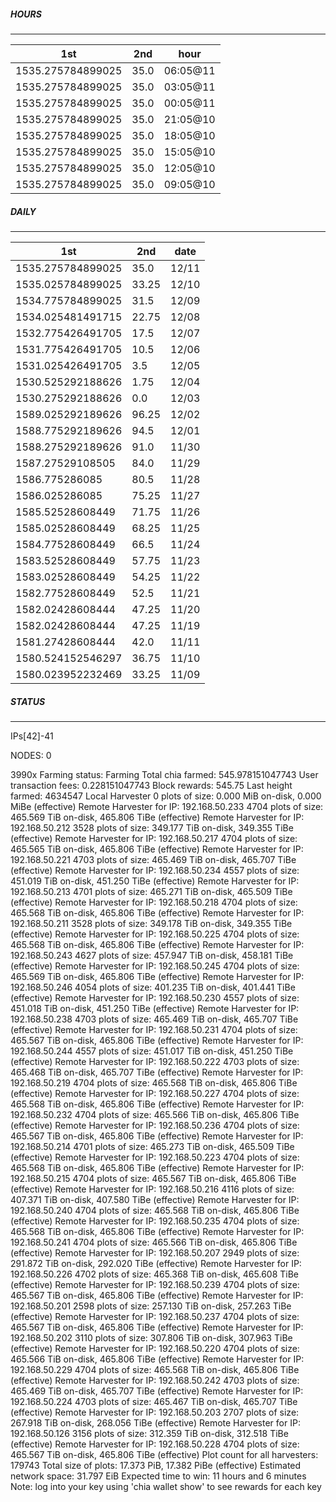 ##### HOURS
-------

| 1st | 2nd | hour |
|---|----|-----|
|1535.275784899025 | 35.0 | 06:05@11 |
|1535.275784899025 | 35.0 | 03:05@11 |
|1535.275784899025 | 35.0 | 00:05@11 |
|1535.275784899025 | 35.0 | 21:05@10 |
|1535.275784899025 | 35.0 | 18:05@10 |
|1535.275784899025 | 35.0 | 15:05@10 |
|1535.275784899025 | 35.0 | 12:05@10 |
|1535.275784899025 | 35.0 | 09:05@10 |

##### DAILY
-------

| 1st | 2nd | date |
|---|----|-----|
|1535.275784899025 | 35.0 | 12/11 |
|1535.025784899025 | 33.25 | 12/10 |
|1534.775784899025 | 31.5 | 12/09 |
|1534.025481491715 | 22.75 | 12/08 |
|1532.775426491705 | 17.5 | 12/07 |
|1531.775426491705 | 10.5 | 12/06 |
|1531.025426491705 | 3.5 | 12/05 |
|1530.525292188626 | 1.75 | 12/04 |
|1530.275292188626 | 0.0 | 12/03 |
|1589.025292189626 | 96.25 | 12/02 |
|1588.775292189626 | 94.5 | 12/01 |
|1588.275292189626 | 91.0 | 11/30 |
|1587.27529108505 | 84.0 | 11/29 |
|1586.775286085 | 80.5 | 11/28 |
|1586.025286085 | 75.25 | 11/27 |
|1585.52528608449 | 71.75 | 11/26 |
|1585.02528608449 | 68.25 | 11/25 |
|1584.77528608449 | 66.5 | 11/24 |
|1583.52528608449 | 57.75 | 11/23 |
|1583.02528608449 | 54.25 | 11/22 |
|1582.77528608449 | 52.5 | 11/21 |
|1582.02428608444 | 47.25 | 11/20 |
|1582.02428608444 | 47.25 | 11/19 |
|1581.27428608444 | 42.0 | 11/11 |
|1580.524152546297 | 36.75 | 11/10 |
|1580.023952232469 | 33.25 | 11/09 |


##### STATUS
-------

IPs[42]-41

NODES: 0


3990x
Farming status: Farming
Total chia farmed: 545.978151047743
User transaction fees: 0.228151047743
Block rewards: 545.75
Last height farmed: 4634547
Local Harvester
   0 plots of size: 0.000 MiB on-disk, 0.000 MiBe (effective)
Remote Harvester for IP: 192.168.50.233
   4704 plots of size: 465.569 TiB on-disk, 465.806 TiBe (effective)
Remote Harvester for IP: 192.168.50.212
   3528 plots of size: 349.177 TiB on-disk, 349.355 TiBe (effective)
Remote Harvester for IP: 192.168.50.217
   4704 plots of size: 465.565 TiB on-disk, 465.806 TiBe (effective)
Remote Harvester for IP: 192.168.50.221
   4703 plots of size: 465.469 TiB on-disk, 465.707 TiBe (effective)
Remote Harvester for IP: 192.168.50.234
   4557 plots of size: 451.019 TiB on-disk, 451.250 TiBe (effective)
Remote Harvester for IP: 192.168.50.213
   4701 plots of size: 465.271 TiB on-disk, 465.509 TiBe (effective)
Remote Harvester for IP: 192.168.50.218
   4704 plots of size: 465.568 TiB on-disk, 465.806 TiBe (effective)
Remote Harvester for IP: 192.168.50.211
   3528 plots of size: 349.178 TiB on-disk, 349.355 TiBe (effective)
Remote Harvester for IP: 192.168.50.225
   4704 plots of size: 465.568 TiB on-disk, 465.806 TiBe (effective)
Remote Harvester for IP: 192.168.50.243
   4627 plots of size: 457.947 TiB on-disk, 458.181 TiBe (effective)
Remote Harvester for IP: 192.168.50.245
   4704 plots of size: 465.569 TiB on-disk, 465.806 TiBe (effective)
Remote Harvester for IP: 192.168.50.246
   4054 plots of size: 401.235 TiB on-disk, 401.441 TiBe (effective)
Remote Harvester for IP: 192.168.50.230
   4557 plots of size: 451.018 TiB on-disk, 451.250 TiBe (effective)
Remote Harvester for IP: 192.168.50.238
   4703 plots of size: 465.469 TiB on-disk, 465.707 TiBe (effective)
Remote Harvester for IP: 192.168.50.231
   4704 plots of size: 465.567 TiB on-disk, 465.806 TiBe (effective)
Remote Harvester for IP: 192.168.50.244
   4557 plots of size: 451.017 TiB on-disk, 451.250 TiBe (effective)
Remote Harvester for IP: 192.168.50.222
   4703 plots of size: 465.468 TiB on-disk, 465.707 TiBe (effective)
Remote Harvester for IP: 192.168.50.219
   4704 plots of size: 465.568 TiB on-disk, 465.806 TiBe (effective)
Remote Harvester for IP: 192.168.50.227
   4704 plots of size: 465.568 TiB on-disk, 465.806 TiBe (effective)
Remote Harvester for IP: 192.168.50.232
   4704 plots of size: 465.566 TiB on-disk, 465.806 TiBe (effective)
Remote Harvester for IP: 192.168.50.236
   4704 plots of size: 465.567 TiB on-disk, 465.806 TiBe (effective)
Remote Harvester for IP: 192.168.50.214
   4701 plots of size: 465.273 TiB on-disk, 465.509 TiBe (effective)
Remote Harvester for IP: 192.168.50.223
   4704 plots of size: 465.568 TiB on-disk, 465.806 TiBe (effective)
Remote Harvester for IP: 192.168.50.215
   4704 plots of size: 465.567 TiB on-disk, 465.806 TiBe (effective)
Remote Harvester for IP: 192.168.50.216
   4116 plots of size: 407.371 TiB on-disk, 407.580 TiBe (effective)
Remote Harvester for IP: 192.168.50.240
   4704 plots of size: 465.568 TiB on-disk, 465.806 TiBe (effective)
Remote Harvester for IP: 192.168.50.235
   4704 plots of size: 465.568 TiB on-disk, 465.806 TiBe (effective)
Remote Harvester for IP: 192.168.50.241
   4704 plots of size: 465.566 TiB on-disk, 465.806 TiBe (effective)
Remote Harvester for IP: 192.168.50.207
   2949 plots of size: 291.872 TiB on-disk, 292.020 TiBe (effective)
Remote Harvester for IP: 192.168.50.226
   4702 plots of size: 465.368 TiB on-disk, 465.608 TiBe (effective)
Remote Harvester for IP: 192.168.50.239
   4704 plots of size: 465.567 TiB on-disk, 465.806 TiBe (effective)
Remote Harvester for IP: 192.168.50.201
   2598 plots of size: 257.130 TiB on-disk, 257.263 TiBe (effective)
Remote Harvester for IP: 192.168.50.237
   4704 plots of size: 465.567 TiB on-disk, 465.806 TiBe (effective)
Remote Harvester for IP: 192.168.50.202
   3110 plots of size: 307.806 TiB on-disk, 307.963 TiBe (effective)
Remote Harvester for IP: 192.168.50.220
   4704 plots of size: 465.566 TiB on-disk, 465.806 TiBe (effective)
Remote Harvester for IP: 192.168.50.229
   4704 plots of size: 465.568 TiB on-disk, 465.806 TiBe (effective)
Remote Harvester for IP: 192.168.50.242
   4703 plots of size: 465.469 TiB on-disk, 465.707 TiBe (effective)
Remote Harvester for IP: 192.168.50.224
   4703 plots of size: 465.467 TiB on-disk, 465.707 TiBe (effective)
Remote Harvester for IP: 192.168.50.203
   2707 plots of size: 267.918 TiB on-disk, 268.056 TiBe (effective)
Remote Harvester for IP: 192.168.50.126
   3156 plots of size: 312.359 TiB on-disk, 312.518 TiBe (effective)
Remote Harvester for IP: 192.168.50.228
   4704 plots of size: 465.567 TiB on-disk, 465.806 TiBe (effective)
Plot count for all harvesters: 179743
Total size of plots: 17.373 PiB, 17.382 PiBe (effective)
Estimated network space: 31.797 EiB
Expected time to win: 11 hours and 6 minutes
Note: log into your key using 'chia wallet show' to see rewards for each key
